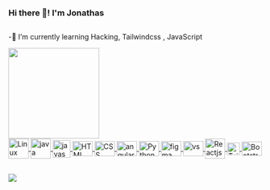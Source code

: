### Hi there 👋! I'm Jonathas

##

-🎩 I’m currently learning Hacking, Tailwindcss , JavaScript

<div>
  <a href="https://github.com/JonathasAmaral">
  <img height="180em" src="https://github-readme-stats.vercel.app/api/top-langs/?username=JonathasAmaral&layout=compact&langs_count=7&theme=dark"/>
</div>
  
<div style="display: inline_block"><us>
  <img align="center" alt="Linux" height="40" width="40" src="https://cdn.jsdelivr.net/gh/devicons/devicon/icons/linux/linux-original.svg">
  <img align="center" alt="java" height="40" width="40" src="https://cdn.jsdelivr.net/gh/devicons/devicon/icons/java/java-original-wordmark.svg">
  <img align="center" alt="javascript" height="35" width="35" src="https://cdn.jsdelivr.net/gh/devicons/devicon/icons/javascript/javascript-original.svg">
  <img align="center" alt="HTML" height="30" width="40" src="https://cdn.jsdelivr.net/gh/devicons/devicon/icons/html5/html5-original.svg">
  <img align="center" alt="CSS" height="30" width="40" src="https://cdn.jsdelivr.net/gh/devicons/devicon/icons/css3/css3-original.svg">
  <img align="center" alt="angularjs" height="30" width="40" src="https://cdn.jsdelivr.net/gh/devicons/devicon/icons/angularjs/angularjs-original.svg">
  <img align="center" alt="Python" height="30" width="40" src="https://cdn.jsdelivr.net/gh/devicons/devicon/icons/python/python-original.svg">
  <img align="center" alt="figma" height="30" width="40" src="https://cdn.jsdelivr.net/gh/devicons/devicon/icons/figma/figma-original.svg">
  <img align="center" alt="vs" height="30" width="40" src="https://cdn.jsdelivr.net/gh/devicons/devicon/icons/vscode/vscode-original.svg">
  <img align="center" alt="Reactjs" height="40" width="40" src="https://img.icons8.com/plasticine/2x/react.png">
  <img align="center" alt="Tailwindcss" height="25" width="25" src="https://creazilla-store.fra1.digitaloceanspaces.com/icons/3254431/tailwindcss-icon-icon-md.png">
  <img align="center" alt="Bootstrap" height="28" width="40" src="https://1.bp.blogspot.com/-CJwjL1Cw9oo/W_sHOVjbWzI/AAAAAAAAAXA/P1S6ND2jkG46fVa5bjnkjYN5usXvuTP2gCLcBGAs/w1200-h630-p-k-no-nu/bootstrap.png">
</div>

##
  
<div>
  <a href="https://www.linkedin.com/in/jonathas-amaral-79a58b1a0" target="_blank"><img src="https://img.shields.io/badge/-LinkedIn-%230077B5?style=for-the-badge&logo=linkedin&logoColor=white" target="_blank"></a>
<div>

